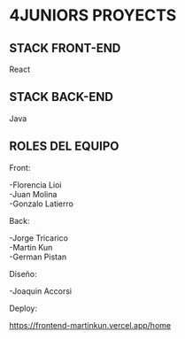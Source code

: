 # 4JUNIORS PROYECTS

## STACK FRONT-END
React

## STACK BACK-END
Java

## ROLES DEL EQUIPO

Front:<br>

-Florencia Lioi<br>
-Juan Molina<br>
-Gonzalo Latierro

Back:<br>

-Jorge Tricarico<br>
-Martin Kun<br>
-German Pistan

Diseño:<br>

-Joaquin Accorsi

Deploy:<br>

https://frontend-martinkun.vercel.app/home

